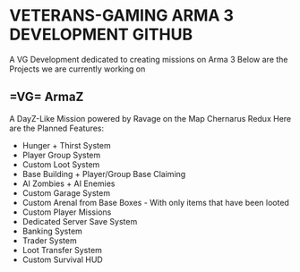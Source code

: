 # VETERANS-GAMING ARMA 3 DEVELOPMENT GITHUB
A VG Development dedicated to creating missions on Arma 3
Below are the Projects we are currently working on
## =VG= ArmaZ
A DayZ-Like Mission powered by Ravage on the Map Chernarus Redux
Here are the Planned Features:
* Hunger + Thirst System
* Player Group System
* Custom Loot System
* Base Building + Player/Group Base Claiming
* AI Zombies + AI Enemies
* Custom Garage System
* Custom Arenal from Base Boxes - With only items that have been looted
* Custom Player Missions
* Dedicated Server Save System
* Banking System
* Trader System
* Loot Transfer System
* Custom Survival HUD
